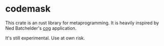 # codemask

This crate is an rust library for metaprogramming.
It is heavily inspired by Ned Batchelder's [cog](https://web.archive.org/web/20231108050858/https://nedbatchelder.com/code/cog/) application.

It's still experimental. Use at own risk.

